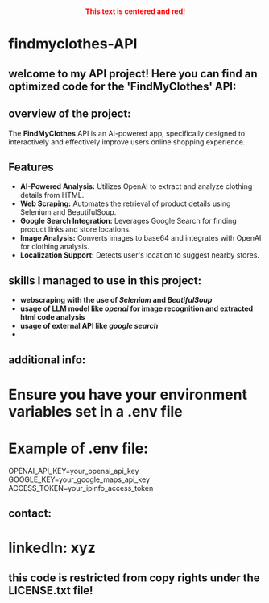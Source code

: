 # 
**<p align="center" style="color:red;">
    This text is centered and red!
    </p>**

# findmyclothes-API

## welcome to my API project! Here you can find an optimized code for the 'FindMyClothes' API:

## overview of the project:
The **FindMyClothes** API is an AI-powered app, specifically designed to interactively and effectively improve users online shopping experience.

## **Features**
- **AI-Powered Analysis:** Utilizes OpenAI to extract and analyze clothing details from HTML.
- **Web Scraping:** Automates the retrieval of product details using Selenium and BeautifulSoup.
- **Google Search Integration:** Leverages Google Search for finding product links and store locations.
- **Image Analysis:** Converts images to base64 and integrates with OpenAI for clothing analysis.
- **Localization Support:** Detects user's location to suggest nearby stores.

## skills I managed to use in this project:
- **webscraping with the use of *Selenium* and *BeatifulSoup***
- **usage of LLM model like *openai* for image recognition and extracted html code analysis**
- **usage of external API like *google search***
- 

## additional info:
# Ensure you have your environment variables set in a **.env file**
# Example of **.env** file:
OPENAI_API_KEY=your_openai_api_key
GOOGLE_KEY=your_google_maps_api_key
ACCESS_TOKEN=your_ipinfo_access_token

## contact:
# linkedIn: **xyz**


## this code is restricted from copy rights under the **LICENSE.txt** file!
